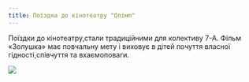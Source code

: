 ```yaml
---
title: Поїздка до кінотеатру "Олімп"
---
```


Поїздки до кінотеатру,стали традиційними для колективу 7-А. Фільм «Золушка» має повчальну мету і виховує в дітей почуття власної гідності,співчуття та вхаємоповаги.

![](1.webp)


